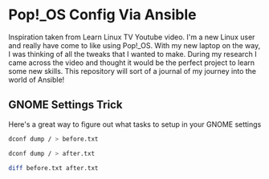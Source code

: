 # Pop!_OS Config Via Ansible

Inspiration taken from Learn Linux TV Youtube video. I'm a new Linux user and really have come to like using Pop!_OS. With my new laptop on the way, I was thinking of all the tweaks that I wanted to make. During my research I came across the video and thought it would be the perfect project to learn some new skills. This repository will sort of a journal of my journey into the world of Ansible!

## GNOME Settings Trick

Here's a great way to figure out what tasks to setup in your GNOME settings
```bash
dconf dump / > before.txt
```
```bash
dconf dump / > after.txt
```
```bash
diff before.txt after.txt
```


